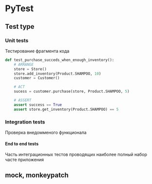 # PyTest

## Test type

### Unit tests

Тестирование фрагмента кода

```py
def test_purchase_succeds_when_enough_inventory():
    # ARRANGE
    store = Store()
    store.add_inventory(Product.SHAMPOO, 10)
    customer = Customer()

    # ACT
    sucess = customer.purchase(store, Product.SHAMPOO, 5)

    # ASSERT
    assert success == True
    assert store.get_inventory(Product.SHAMPOO) == 5
```

### Integration tests

Проверка внедомменого функционала

#### End to end tests

Часть интеграционных тестов проводящих наиболее полный набор часте приложения

## mock, monkeypatch


